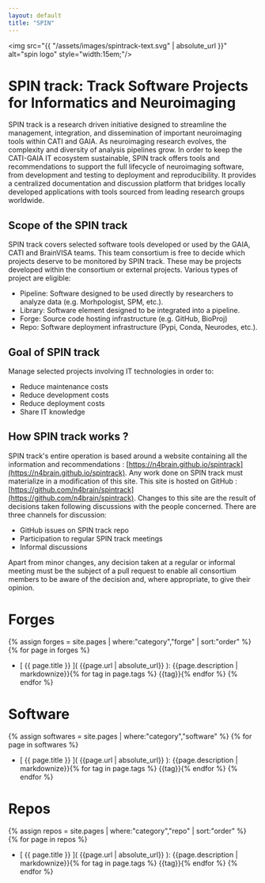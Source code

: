 ```yaml
---
layout: default
title: "SPIN"
---
```


<img src="{{ "/assets/images/spintrack-text.svg" | absolute_url }}" alt="spin logo" style="width:15em;"/> 

# SPIN track: Track Software Projects for Informatics and Neuroimaging


SPIN track is a research driven initiative designed to streamline the management, integration, and dissemination of important neuroimaging tools within CATI and GAIA. As neuroimaging research evolves, the complexity and diversity of analysis pipelines grow. In order to keep the CATI-GAIA IT ecosystem sustainable, SPIN track offers tools and recommendations to support the full lifecycle of neuroimaging software, from development and testing to deployment and reproducibility. It provides a centralized documentation and discussion platform that bridges locally developed applications with tools sourced from leading research groups worldwide.

## Scope of the SPIN track

SPIN track covers selected software tools developed or used by the GAIA, CATI and BrainVISA teams. This team consortium is free to decide which projects deserve to be monitored by SPIN track. These may be projects developed within the consortium or external projects. Various types of project are eligible:

- Pipeline: Software designed to be used directly by researchers to analyze data (e.g. Morhpologist, SPM, etc.).
- Library: Software element designed to be integrated into a pipeline.
- Forge: Source code hosting infrastructure (e.g. GitHub, BioProj)
- Repo: Software deployment infrastructure (Pypi, Conda, Neurodes, etc.).

## Goal of SPIN track

Manage selected projects involving IT technologies in order to:

- Reduce maintenance costs
- Reduce development costs
- Reduce deployment costs
- Share IT knowledge

## How SPIN track works ?

SPIN track's entire operation is based around a website containing all the information and recommendations : [https://n4brain.github.io/spintrack](https://n4brain.github.io/spintrack). Any work done on SPIN track must materialize in a modification of this site. This site is hosted on GitHub : [https://github.com/n4brain/spintrack](https://github.com/n4brain/spintrack). Changes to this site are the result of decisions taken following discussions with the people concerned. There are three channels for discussion:
- GitHub issues on SPIN track repo
- Participation to regular SPIN track meetings
- Informal discussions

Apart from minor changes, any decision taken at a regular or informal meeting must be the subject of a pull request to enable all consortium members to be aware of the decision and, where appropriate, to give their opinion.

# Forges
{% assign forges = site.pages | where:"category","forge" | sort:"order" %}
{% for page in forges %}
- [ {{ page.title }} ]( {{page.url | absolute_url}} ): {{page.description | markdownize}}{% for tag in page.tags %} <span class="tag {{tag}}">{{tag}}</span>{% endfor %}
{% endfor %}

# Software
{% assign softwares = site.pages | where:"category","software" %}
{% for page in softwares %}
- [ {{ page.title }} ]( {{page.url | absolute_url}} ): {{page.description | markdownize}}{% for tag in page.tags %} <span class="tag {{tag}}">{{tag}}</span>{% endfor %}
{% endfor %}

# Repos
{% assign repos = site.pages | where:"category","repo" | sort:"order" %}
{% for page in repos %}
- [ {{ page.title }} ]( {{page.url | absolute_url}} ): {{page.description | markdownize}}{% for tag in page.tags %} <span class="tag {{tag}}">{{tag}}</span>{% endfor %}
{% endfor %}